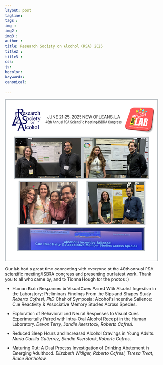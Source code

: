 ```yaml
---
layout: post
tagline: 
tags : 
img : 
img2 : 
img3 : 
author : 
title: Research Society on Alcohol (RSA) 2025
title2 : 
title3 : 
css: 
js: 
bgcolor: 
keywords: 
canonical:

---
```

<a href="/2025/06/25/RSA.html"><span class="image small"><img src="/assets/images/news/RSA_2025.png" width="650"/></span></a>

Our lab had a great time connecting with everyone at the 48th annual RSA scientific meeting/ISBRA congress and presenting our latest work. Thank you to all who came by, and to Tionna Hough for the photos :) 

- Human Brain Responses to Visual Cues Paired With Alcohol Ingestion in the Laboratory: Preliminary Findings From the Sips and Shapes Study <i> Roberto Cofresi, PhD</i> Chair of Symposia: Alcohol's Incentive Salience: Cue Reactivity & Associative Memory Studies Across Species.

- Exploration of Behavioral and Neural Responses to Visual Cues Experimentally Paired with Intra-Oral Alcohol Receipt in the Human Laboratory. <i>Devon Terry, Sandie Keerstock, Roberto Cofresi.</i>

- Reduced Sleep Hours and Increased Alcohol Cravings in Young Adults. <i>Maria Camila Gutierrez, Sandie Keerstock, Roberto Cofresi.</i>

- Maturing Out: A Dual Process Investigation of Drinking Abatement in Emerging Adulthood. <i> Elizabeth Widiger, Roberto Cofresi, Teresa Treat, Bruce Bartholow.</i>